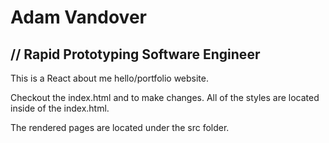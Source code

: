 # Adam Vandover
## // Rapid Prototyping Software Engineer

This is a React about me hello/portfolio website.

Checkout the index.html and to make changes. All of the styles are located inside of the index.html.  

The rendered pages are located under the src folder.
